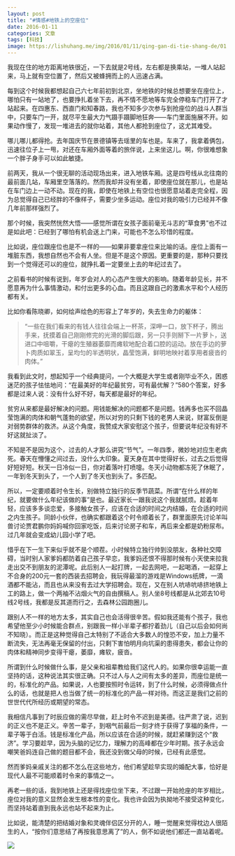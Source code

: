 ```yaml
---
layout: post
title: "#情感#地铁上的空座位"
date: 2016-01-11
categories: 文章
tags: [科技]
image: https://lishuhang.me/img/2016/01/11/qing-gan-di-tie-shang-de/01.png
---
```


我现在住的地方距离地铁很近，一下去就是2号线，左右都是换乘站，一堆人站起来，马上就有空位置了，然后又被蜂拥而上的人迅速占满。

每到这个时候我都想起自己六七年前初到北京，坐地铁的时候总想要坐在座位上，哪怕只有一站地了，也要挣扎着坐下去，再不情不愿地等车完全停稳车门打开了才站起来。在四惠东、西直门和知春路，我也不知多少次参与到抢座位的战斗人群当中，只要车门一开，就尽平生最大力气蹑手蹑脚地狂奔——车门里面施展不开。如果动作慢了，发现一堆进去的就你站着，其他人都抢到座位了，这尤其难受。

哪儿哪儿都得抢。去年国庆节在景德镇等去瑶里的车也是。车来了，我拿着俩包，迅速往位子上一甩，对还在车厢外面等着的旅伴说，上来坐这儿。啊，你很难想象一个胖子身手可以如此敏捷。

前两天，我从一个很无聊的活动现场出来，进入地铁车厢。这是四号线从北往南的最前面几站，车厢里空落落的。然而我却并没有坐着，即使座位就在那儿，也是站在车门边上一动不动。现在的我，即使在地铁上有空位也很愿意站着走完全程，因为总觉得自己已经胖的不像样子，需要少坐多运动。座位对我的吸引力已经并不像几年前那样强烈了。

那个时候，我突然恍然大悟——感觉所谓在女孩子面前毫无斗志的“草食男”也不过是如此吧：已经到了哪怕有机会送上门来，可能也不怎么珍惜的程度。

比如说，座位跟座位也是不一样的——如果非要拿座位来比喻的话。座位上面有一堆脏东西，我想自然也不会有人坐。但是不是这个原因。更重要的是，那种只要找到一个觉得还可以的座位，就挣扎着一定要坐上去的年纪过去了。

之前看书的时候有说到，年岁会对人的心态产生很大的影响。随着年龄见长，并不愿意再为什么事情激动，和付出更多的心血。而且这跟自己的激素水平和个人经历都有关。

比如你看陈晓卿，如何绘声绘色的形容上了年岁的，失去生命力的躯体：

> “一些在我们看来的有钱人往往会端上一杯茶，深呷一口，放下杯子，腾出手来，抚摸着自己刚刚修完的光滑的脚后跟，另一只手则掰下一片萝卜，送进口中咀嚼，干瘪的生殖器萎靡而瘫软地配合着口腔的运动。放在手边的萝卜肉质如翠玉，呈均匀的半透明状，晶莹饱满，鲜明地映衬着享用者疲沓的肉体。”

我看到此文时，想起知乎一个经典提问，一个大概是大学生或者刚毕业不久，困惑迷茫的孩子怯怯地问：“在最美好的年纪最贫穷，可有最优解？”580个答案，好多都是过来人说：没有什么好不好，每天都是最好的年纪。

贫穷从来都是最好解决的问题。用钱能解决的问题都不是问题。钱再多也买不回晶莹饱满的肉体和朝气蓬勃的欲望，所以对穷的只剩下钱的老男人来说，财富反倒是对弱势群体的救济。从这个角度，我赞成大家安慰这个孩子，但要说年纪没有好不好这就扯淡了。

不知是不是因为这个，过去的人才那么讲究“节气”。一年四季，微妙地对应生老病死。春天在懵懂之间过去，没什么大印象。夏天身在其中觉得好长，过去之后觉得好短好短。秋天一日冷似一日，你对着落叶打喷嚏。冬天小动物都冻死了休眠了，一年到冬天到头了，一个人到了冬天也到头了。多匹配。

所以，一定要顺着时令生长，别做特立独行的反季节蔬菜。所谓“在什么样的年纪，就要做什么年纪该做的事”是也。最近家长一跟我说这个我就腻烦。趁着年轻，应该多多谈恋爱，多接触女孩子，应该在合适的时间之内结婚，在合适的时间之内生孩子。同龄小伙伴，也确实都跟着这个时令顺着长了，群里面原先讨论羊叫兽讨论贾君鹏你妈妈喊你回家吃饭，后来讨论房子和车，再后来全都是奶粉尿布。过几年就会变成幼儿园小学了吧。

惜乎在下一生下来似乎就不是个顺茬。小时候特立独行帅到没朋友，各种社交障碍，当时别人家爹妈都防着自己孩子早恋，我爹妈还恨不得那时候有小天使来拉我走出交不到朋友的泥潭呢。此后别人一起打牌，一起去网吧，一起喝酒，一起穿上不合身的200元一套的西装去招聘会，我玩得最溜的游戏是Windows纸牌，一滴酒都不能沾，而且也从来没有去过大学招聘会。现在，又在别人吭哧吭哧挤地铁上工的路上，做一个两袖不沾烟火气的自由撰稿人。别人坐8号线都是从北郊去10号线2号线，我都是反其道而行之，去森林公园跑圈儿。

跟别人不一样的地方太多，其实自己也会活得很辛苦。假如我还能有个孩子，我也希望他至少小时候能合群点，别跟我一样小半辈子都拧着劲儿（自己以后会如何尚不知晓）。而正是这种觉得自己太特别了不适合大多数人的惶恐不安，加上力量不断流失，无法再毫无保留的付出，只剩下害怕明月向坑渠的患得患失，都会让你的肉体和精神同步变得干瘪，萎靡，瘫软，疲沓。

所谓到什么时候做什么事，是父亲和祖辈教给我们这代人的。如果你很幸运能一直坚持的话，这种说法其实很正确。只不过人与人之间有太多的差异，而座位是统一的，标准化的产品。如果说，人也要按照时令运转，到了什么时候，必须得做点什么的话，也就是把人也当做了统一的标准化的产品一样对待。而这正是我们之前的世世代代所经历或期望的常态。

我相信凡事到了时辰应做的需尽早做，赶上时令不迟到是美德。往严肃了说，迟到的正义也不是正义。辛苦一辈子，到咽气前最后一刻才终于获得了享福的条件，一辈子等于白活。钱是标准化产品，所以应该在合适的时候，就赶紧赚到这个“救济”。学习要趁早，因为头脑的记忆力，理解力的高峰都在少年时期。孩子永远会嘲笑爸妈连自己做的题目都不会，我还没到做父母的时候，已经有此感觉。

然而爹妈亲戚关注的都不怎么在这些地方，他们希望趁早实现的婚配大事，恰好是现代人最不可能顺着时令来的事情之一。

再老一些的话，我到地铁上还是得找座位坐下来，不过跟一开始抢座的年岁相比，座位对我的意义显然会发生根本性的变化。我也许会因为执拗地不接受这种变化，而坚持站着直到我永远也站不起来为止。

比如说，能清楚的把结婚对象和灵魂伴侣区分开的人，睡一觉醒来觉得枕边人很陌生的人，“按你们意思结了再按我意思离了”的人，倒不如说他们都还一直站着呢。

![](http://mmbiz.qpic.cn/mmbiz/AdRKyBVLoHIqo1ReMLMEkukjwMqkfl61Nq4rgdJrMxtH4COc4jVHJI0JWf4sybHWjIiaUudrRK6zKJPfCWEkNicg/0?wx_fmt=jpeg)
